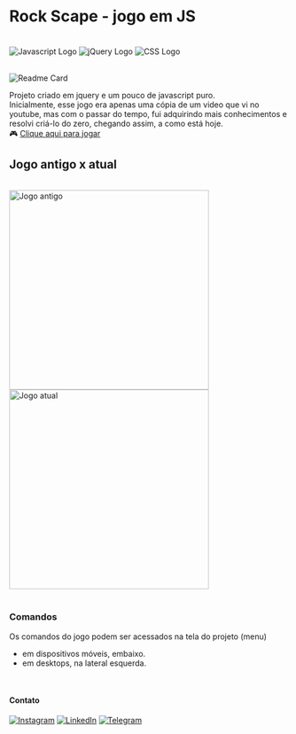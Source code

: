 # Rock Scape - jogo em JS

<div style="display: inline_block"><br>
    <img src="https://img.shields.io/badge/JavaScript-F7DF1E?style=for-the-badge&logo=javascript&logoColor=black"  alt="Javascript Logo" align="center" />
    <img src="https://img.shields.io/badge/jQuery-0769AD?style=for-the-badge&logo=jquery&logoColor=white"  alt="jQuery Logo" align="center" />
    <img src="https://img.shields.io/badge/CSS3-1572B6?style=for-the-badge&logo=css3&logoColor=white"  alt="CSS Logo" align="center" />
</div><br>

![Readme Card](https://github-readme-stats.vercel.app/api/pin/?username=lezzin&repo=jogo-em-javascript&theme=dark&show_owner=true)

Projeto criado em jquery e um pouco de javascript puro.<br>
Inicialmente, esse jogo era apenas uma cópia de um video que vi no youtube, mas com o passar do tempo, fui adquirindo mais conhecimentos e resolvi criá-lo do zero, chegando assim, a como está hoje.<br>
🎮 <a href="https://rockscape.vercel.app/">Clique aqui para jogar</a>

## Jogo antigo x atual
<div style="display: inline_block"><br>
    <img src="https://user-images.githubusercontent.com/103830032/181800441-3f0add11-25dd-4f9a-bfce-335a7064d2dc.png"  alt="Jogo antigo" align="center" width="360"/>
    <img src="https://user-images.githubusercontent.com/103830032/181801373-9e622e1e-0663-4e41-b920-4b94af12d713.png"  alt="Jogo atual" align="center" width="360"/>
</div>
<br>

### Comandos
Os comandos do jogo podem ser acessados na tela do projeto (menu)
- em dispositivos móveis, embaixo.
- em desktops, na lateral esquerda.
<br>

#### Contato
[![Instagram](https://img.shields.io/badge/Instagram-E4405F?style=for-the-badge&logo=instagram&logoColor=white)](https://www.instagram.com/leandroadrian_/)
[![LinkedIn](https://img.shields.io/badge/LinkedIn-0077B5?style=for-the-badge&logo=linkedin&logoColor=white)](https://www.linkedin.com/in/leandro-adrian)
[![Telegram](https://img.shields.io/badge/Telegram-2CA5E0?style=for-the-badge&logo=telegram&logoColor=white)](https://t.me/LeandroAdrian)
